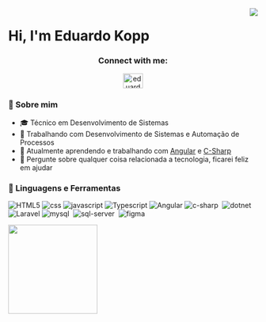 <img align="right" heigth="590em" src="https://raw.githubusercontent.com/gist/Eduardokopp/0141e656308ab4acf6f43b3c21a89641/raw/fbd6ca7d2a0a374946215369ce6cb91b4e0d7749/githubcard.svg"/>
<h1 align="left">Hi, I'm Eduardo Kopp</h1>


<h3 align="center">Connect with me:</h3>
<p align="center"> 
<a href="https://www.linkedin.com/in/eduardo-kopp-b76556219/" target="blank"><img align="center" src="https://raw.githubusercontent.com/rahuldkjain/github-profile-readme-generator/master/src/images/icons/Social/linked-in-alt.svg" alt="eduardo-kopp-b76556219" height="30" width="40" /></a>  
</p>

### :book: Sobre mim
- 🎓 Técnico em Desenvolvimento de Sistemas
- 🔭 Trabalhando com Desenvolvimento de Sistemas e Automação de Processos
- 🌱 Atualmente aprendendo e trabalhando com [Angular](https://angular.io/) e [C-Sharp](https://dotnet.microsoft.com/en-us/languages/csharp)
- 💬 Pergunte sobre qualquer coisa relacionada a tecnologia, ficarei feliz em ajudar
### 🔨 Linguagens e Ferramentas
![HTML5](https://raw.githubusercontent.com/gist/Eduardokopp/298e57fe4ebaf4cd5f34341b505635da/raw/574da6ba1ecea932efc6b43b9e660912b756518b/html5.svg)
![css](https://raw.githubusercontent.com/gist/Eduardokopp/aaf9297f662da2e901b48103dbe6a581/raw/0761881751783a17aca1f676c2c2dcf9e6f7b362/css.svg)
![javascript](https://raw.githubusercontent.com/gist/Eduardokopp/b405f6df584b2f533f2e413c5f2a2fba/raw/5e1a3130159d56e4ee8dca4e13e3f8b5896bc4d3/javascript.svg)
![Typescript](https://raw.githubusercontent.com/gist/Eduardokopp/49a1baf38741d3bc685f89904b646706/raw/eb1a3249687b81745d27ead6acc0a159f2f17579/typescript.svg)
![Angular](https://raw.githubusercontent.com/gist/Eduardokopp/2fe36d49c117b12604578915cca0524b/raw/3d7bf0653de0af0ff8079532094c2c76d3fe2355/angular.svg)
![c-sharp](https://raw.githubusercontent.com/gist/Eduardokopp/4e05a3638d450bb2e2db16be3845db78/raw/1f08763a89707e4fc119e965fecd3ebad22aef00/csharp-icon.svg)&nbsp;
![dotnet](https://raw.githubusercontent.com/gist/Eduardokopp/94be95f6a3c429ccecb6ee656a4cb2e7/raw/410b529d775df950cfa6cd2c2b50b5836ec849c7/dotnet-icon.svg)&nbsp;
![Laravel](https://raw.githubusercontent.com/gist/Eduardokopp/f2c2c86123b0d75490ef04e796dd20f2/raw/f6a893348f5cd6854885e2b7c237de4cd57586c9/laravel.svg)
![mysql](https://raw.githubusercontent.com/gist/Eduardokopp/ea66ce26ff3ad850c7a24c06c3b76a67/raw/c710433b4fee02d2e44d95ae056dc7633efae5be/mysql-icon.svg)&nbsp;
![sql-server](https://raw.githubusercontent.com/gist/Eduardokopp/9e7872ba3ca293ee1e71362dc5edbb4f/raw/047773d458f688e485a26f6b9b0594457148cbdf/sql-server-icon.svg)&nbsp;
![figma](https://raw.githubusercontent.com/gist/Eduardokopp/67bcc9f3eae2c70de7890d95c5d9bfa5/raw/8a316f35a88561486b3566b06e6509949bfe78d7/figma-icon.svg)&nbsp;


<img height="180em" src="https://github-readme-stats.vercel.app/api/top-langs/?username=Eduardokopp&layout=compact&langs_count=7&theme=github_dark"/>
